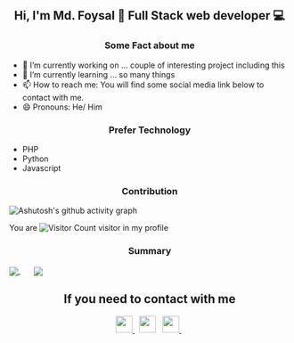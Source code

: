 <center>
	<h2> Hi, I'm Md. Foysal 👋 Full Stack web developer 💻 </h2>
</center>

<center>
	<h3> Some Fact about me </h3>
</center>
	
- 🔭 I’m currently working on ... couple of interesting project including this 
- 🌱 I’m currently learning ... so many things
- 📫 How to reach me: You will find some social media link below to contact with me.
- 😄 Pronouns: He/ Him


<center>
	<h3>Prefer Technology </h3>
</center>
<ul list-style-type="none">
	<li>PHP</li>
	<li> Python</li>
	<li> Javascript </li>
</ul>

<center>
	<h3>Contribution </h3>
</center>

![Ashutosh's github activity graph](https://activity-graph.herokuapp.com/graph?username=sayalok&theme=material-palenight&custom_title=Last%2030%20Days%20Activity)

<span> You are  <span>	![Visitor Count](https://profile-counter.glitch.me/{sayalok}/count.svg)	<span>visitor in my profile </span>

<center>
	<h3>Summary</h3>	
</center>
	
<a href="https://github.com/sayalok/github-readme-stats">
  <img align="center" src="https://github-readme-stats.vercel.app/api?username=sayalok&hide=prs&count_private=true&theme=dark&layout=compact" />
</a>
&nbsp;&nbsp;&nbsp;&nbsp;&nbsp;
<a href="https://github.com/sayalok/convoychat">
  <img align="center" src="https://github-readme-stats.vercel.app/api/top-langs/?username=sayalok&count_private=true&theme=dark&layout=compact" />
</a>
	
<center>
	<h2> If you need to contact with me</h2>
</center>
<center>
	<a href="https://www.linkedin.com/in/sayalook/" target="_blank">
		<img height="30" src="https://img.shields.io/badge/linkedin-blue.svg?&style=for-the-badge&logo=linkedin&logoColor=white"/>
	</a> &nbsp;
	<a href="mailto:sayalook.sl@gmail.com" style="text-decoration:none">
		<img height="30" src ="https://img.shields.io/badge/gmail-c14438?&style=for-the-badge&logo=gmail&logoColor=white">
	</a> &nbsp; 
	<a href="https://twitter.com/sayalook" target="_blank">
		<img height="30" src ="https://img.shields.io/badge/twitter-%231DA1F2.svg?&style=for-the-badge&logo=twitter&logoColor=white">
	</a> &nbsp;
</center>

<br>

<!--
**sayalok/sayalok** is a ✨ _special_ ✨ repository because its `README.md` (this file) appears on your GitHub profile.

Here are some ideas to get you started:

- 🔭 I’m currently working on ...
- 🌱 I’m currently learning ...
- 👯 I’m looking to collaborate on ...
- 🤔 I’m looking for help with ...
- 💬 Ask me about ...
- 📫 How to reach me: ...
- 😄 Pronouns: ...
- ⚡ Fun fact: ...
-->
